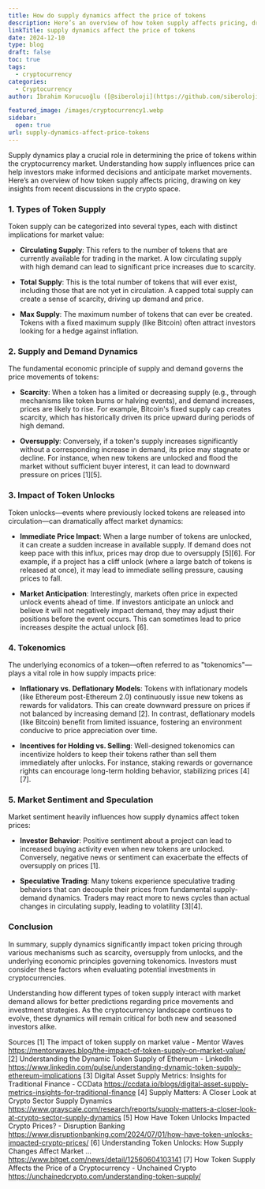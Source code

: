 ```yaml
---
title: How do supply dynamics affect the price of tokens
description: Here’s an overview of how token supply affects pricing, drawing on key insights from recent discussions in the crypto space.
linkTitle: supply dynamics affect the price of tokens
date: 2024-12-10
type: blog
draft: false
toc: true
tags:
  - cryptocurrency
categories:
  - Cryptocurrency
author: İbrahim Korucuoğlu ([@siberoloji](https://github.com/siberoloji))

featured_image: /images/cryptocurrency1.webp
sidebar:
  open: true
url: supply-dynamics-affect-price-tokens
---
```

Supply dynamics play a crucial role in determining the price of tokens within the cryptocurrency market. Understanding how supply influences price can help investors make informed decisions and anticipate market movements. Here’s an overview of how token supply affects pricing, drawing on key insights from recent discussions in the crypto space.

### 1. Types of Token Supply

Token supply can be categorized into several types, each with distinct implications for market value:

- **Circulating Supply**: This refers to the number of tokens that are currently available for trading in the market. A low circulating supply with high demand can lead to significant price increases due to scarcity.

- **Total Supply**: This is the total number of tokens that will ever exist, including those that are not yet in circulation. A capped total supply can create a sense of scarcity, driving up demand and price.

- **Max Supply**: The maximum number of tokens that can ever be created. Tokens with a fixed maximum supply (like Bitcoin) often attract investors looking for a hedge against inflation.

### 2. Supply and Demand Dynamics

The fundamental economic principle of supply and demand governs the price movements of tokens:

- **Scarcity**: When a token has a limited or decreasing supply (e.g., through mechanisms like token burns or halving events), and demand increases, prices are likely to rise. For example, Bitcoin's fixed supply cap creates scarcity, which has historically driven its price upward during periods of high demand.

- **Oversupply**: Conversely, if a token's supply increases significantly without a corresponding increase in demand, its price may stagnate or decline. For instance, when new tokens are unlocked and flood the market without sufficient buyer interest, it can lead to downward pressure on prices [1][5].

### 3. Impact of Token Unlocks

Token unlocks—events where previously locked tokens are released into circulation—can dramatically affect market dynamics:

- **Immediate Price Impact**: When a large number of tokens are unlocked, it can create a sudden increase in available supply. If demand does not keep pace with this influx, prices may drop due to oversupply [5][6]. For example, if a project has a cliff unlock (where a large batch of tokens is released at once), it may lead to immediate selling pressure, causing prices to fall.

- **Market Anticipation**: Interestingly, markets often price in expected unlock events ahead of time. If investors anticipate an unlock and believe it will not negatively impact demand, they may adjust their positions before the event occurs. This can sometimes lead to price increases despite the actual unlock [6].

### 4. Tokenomics

The underlying economics of a token—often referred to as "tokenomics"—plays a vital role in how supply impacts price:

- **Inflationary vs. Deflationary Models**: Tokens with inflationary models (like Ethereum post-Ethereum 2.0) continuously issue new tokens as rewards for validators. This can create downward pressure on prices if not balanced by increasing demand [2]. In contrast, deflationary models (like Bitcoin) benefit from limited issuance, fostering an environment conducive to price appreciation over time.

- **Incentives for Holding vs. Selling**: Well-designed tokenomics can incentivize holders to keep their tokens rather than sell them immediately after unlocks. For instance, staking rewards or governance rights can encourage long-term holding behavior, stabilizing prices [4][7].

### 5. Market Sentiment and Speculation

Market sentiment heavily influences how supply dynamics affect token prices:

- **Investor Behavior**: Positive sentiment about a project can lead to increased buying activity even when new tokens are unlocked. Conversely, negative news or sentiment can exacerbate the effects of oversupply on prices [1]. 

- **Speculative Trading**: Many tokens experience speculative trading behaviors that can decouple their prices from fundamental supply-demand dynamics. Traders may react more to news cycles than actual changes in circulating supply, leading to volatility [3][4].

### Conclusion

In summary, supply dynamics significantly impact token pricing through various mechanisms such as scarcity, oversupply from unlocks, and the underlying economic principles governing tokenomics. Investors must consider these factors when evaluating potential investments in cryptocurrencies.

Understanding how different types of token supply interact with market demand allows for better predictions regarding price movements and investment strategies. As the cryptocurrency landscape continues to evolve, these dynamics will remain critical for both new and seasoned investors alike.

Sources
[1] The impact of token supply on market value - Mentor Waves <https://mentorwaves.blog/the-impact-of-token-supply-on-market-value/>
[2] Understanding the Dynamic Token Supply of Ethereum - LinkedIn <https://www.linkedin.com/pulse/understanding-dynamic-token-supply-ethereum-implications>
[3] Digital Asset Supply Metrics: Insights for Traditional Finance - CCData <https://ccdata.io/blogs/digital-asset-supply-metrics-insights-for-traditional-finance>
[4] Supply Matters: A Closer Look at Crypto Sector Supply Dynamics <https://www.grayscale.com/research/reports/supply-matters-a-closer-look-at-crypto-sector-supply-dynamics>
[5] How Have Token Unlocks Impacted Crypto Prices? - Disruption Banking <https://www.disruptionbanking.com/2024/07/01/how-have-token-unlocks-impacted-crypto-prices/>
[6] Understanding Token Unlocks: How Supply Changes Affect Market ... <https://www.bitget.com/news/detail/12560604103141>
[7] How Token Supply Affects the Price of a Cryptocurrency - Unchained Crypto <https://unchainedcrypto.com/understanding-token-supply/>
